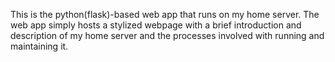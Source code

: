 This is the python(flask)-based web app that runs on my home server. The web app simply hosts a stylized webpage with a brief introduction and description of my home server and the processes involved with running and maintaining it.
